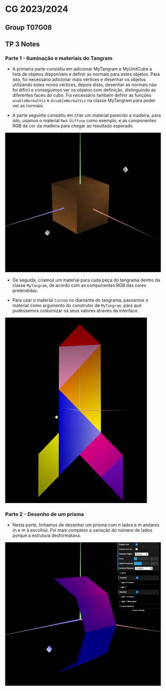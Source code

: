 # CG 2023/2024

## Group T07G08

## TP 3 Notes

### Parte 1 - Iluminação e materiais do Tangram

- A primeira parte consistiu em adicionar MyTangram e MyUnitCube à lista de objetos disponíveis e definir as normais para estes objetos. Para isto, foi necessário adicionar mais vértices e desenhar os objetos utilizando estes novos vértices, depois disto, desenhar as normais não foi difícil e conseguimos ver os objetos com definição, distinguindo as diferentes faces do cubo. Foi necessário também definir as funções `enableNormalViz` e `disableNormalViz` na classe MyTangram para poder ver as normais.

- A parte seguinte consistiu em criar um material parecido a madeira, para isto, usamos o material `Red Diffuse` como exemplo, e as componentes RGB da cor da madeira para chegar ao resultado esperado.

![Screenshot 1](screenshots/CG-t07g08-tp3-1.png)

- De seguida, criamos um material para cada peça do tangrama dentro da classe `MyTangram`, de acordo com as componentes RGB das cores pretendidas.

- Para usar o material `Custom` no diamante do tangrama, passamos o material como argumento do construtor de `MyTangram`, para que pudéssemos costumizar os seus valores através da interface.

![Screenshot 2](screenshots/CG-t07g08-tp3-2.png)

### Parte 2 - Desenho de um prisma

- Nesta parte, tinhamos de desenhar um prisma com n lados e m andares (n e m à escolha). Foi mais complexo a variação do número de lados porque a estrutura desformatava.

![Screenshot 3](screenshots/CG-t07g08-tp3-3.png)